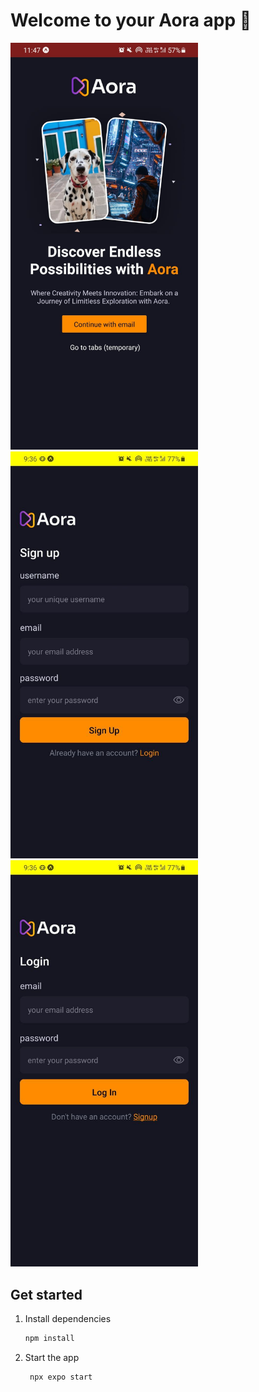 # Welcome to your Aora app 👋
<p float="left">
  <img src="./assets/preview/homepage.jpeg" width="300" />
  <img src="./assets/preview/preview2.jpg" width="300" />
  <img src="./assets/preview/preview3.jpg" width="300" />
</p>

## Get started

1. Install dependencies

   ```bash
   npm install
   ```

2. Start the app

   ```bash
    npx expo start
   ```
